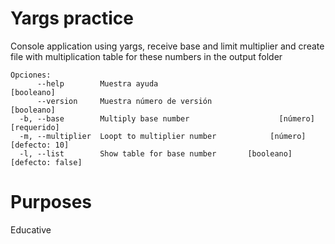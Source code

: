 # Yargs practice

Console application using yargs, receive base and limit multiplier and create file with multiplication table for these numbers in the output folder

```
Opciones:
      --help        Muestra ayuda                                     [booleano]
      --version     Muestra número de versión                         [booleano]
  -b, --base        Multiply base number                    [número] [requerido]
  -m, --multiplier  Loopt to multiplier number            [número] [defecto: 10]
  -l, --list        Show table for base number       [booleano] [defecto: false]
```

# Purposes

Educative
